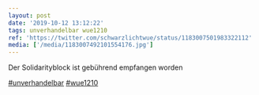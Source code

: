 ```yaml
---
layout: post
date: '2019-10-12 13:12:22'
tags: unverhandelbar wue1210
ref: 'https://twitter.com/schwarzlichtwue/status/1183007501983322112'
media: ['/media/1183007492101554176.jpg']
---
```

Der Solidarityblock ist gebührend empfangen worden

[#unverhandelbar](/t/unverhandelbar) [#wue1210](/t/wue1210) 
